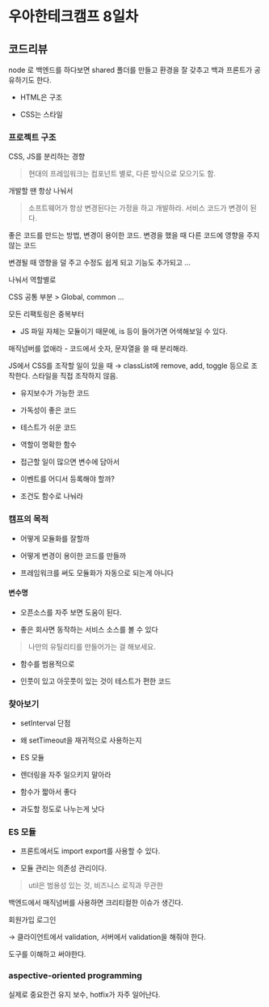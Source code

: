 # 우아한테크캠프 8일차

## 코드리뷰

node 로 백엔드를 하다보면 shared 폴더를 만들고 환경을 잘 갖추고 백과 프론트가 공유하기도 한다.

- HTML은 구조

- CSS는 스타일

### 프로젝트 구조

CSS, JS를 분리하는 경향

> 현대의 프레임워크는 컴포넌트 별로, 다른 방식으로 모으기도 함.

개발할 땐 항상 나눠서

> 소프트웨어가 항상 변경된다는 가정을 하고 개발하라. 서비스 코드가 변경이 된다.

좋은 코드를 만드는 방법, 변경이 용이한 코드. 변경을 했을 때 다른 코드에 영향을 주지 않는 코드

변경될 때 영향을 덜 주고 수정도 쉽게 되고 기능도 추가되고 ...

나눠서 역할별로

CSS 공통 부분 > Global, common ...

모든 리팩토링은 중복부터

- JS 파일 자체는 모듈이기 때문에, is 등이 들어가면 어색해보일 수 있다.

매직넘버를 없애라 - 코드에서 숫자, 문자열을 쓸 때 분리해라.

JS에서 CSS를 조작할 일이 있을 때 → classList에 remove, add, toggle 등으로 조작한다. 스타일을 직접 조작하지 않음.

- 유지보수가 가능한 코드

- 가독성이 좋은 코드

- 테스트가 쉬운 코드

- 역할이 명확한 함수

- 접근할 일이 많으면 변수에 담아서

- 이벤트를 어디서 등록해야 할까?

- 조건도 함수로 나눠라

### 캠프의 목적

- 어떻게 모듈화를 잘할까

- 어떻게 변경이 용이한 코드를 만들까

- 프레임워크를 써도 모듈화가 자동으로 되는게 아니다

#### 변수명

- 오픈소스를 자주 보면 도움이 된다.

- 좋은 회사면 동작하는 서비스 소스를 볼 수 있다

> 나만의 유틸리티를 만들어가는 걸 해보세요.

- 함수를 범용적으로

- 인풋이 있고 아웃풋이 있는 것이 테스트가 편한 코드

### 찾아보기

- setInterval 단점

- 왜 setTimeout을 재귀적으로 사용하는지

- ES 모듈

- 렌더링을 자주 일으키지 말아라

- 함수가 짧아서 좋다

- 과도할 정도로 나누는게 낫다

### ES 모듈

- 프론트에서도 import export를 사용할 수 있다.

- 모듈 관리는 의존성 관리이다.

> util은 범용성 있는 것, 비즈니스 로직과 무관한

백엔드에서 매직넘버를 사용하면 크리티컬한 이슈가 생긴다.

회원가입 로그인

→ 클라이언트에서 validation, 서버에서 validation을 해줘야 한다.

도구를 이해하고 써야한다.

### aspective-oriented programming

실제로 중요한건 유지 보수, hotfix가 자주 일어난다.
